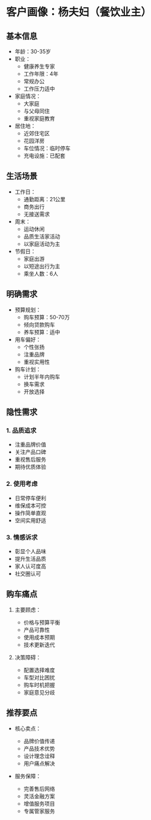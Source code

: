 # 客户画像：杨夫妇（餐饮业主）

## 基本信息
- 年龄：30-35岁
- 职业：
  - 健康养生专家
  - 工作年限：4年
  - 常规办公
  - 工作压力适中
- 家庭情况：
  - 大家庭
  - 与父母同住
  - 重视家庭教育
- 居住地：
  - 近郊住宅区
  - 花园洋房
  - 车位情况：临时停车
  - 充电设施：已配套

## 生活场景
- 工作日：
  - 通勤距离：21公里
  - 商务出行
  - 无接送需求
- 周末：
  - 运动休闲
  - 品质生活家活动
  - 以家庭活动为主
- 节假日：
  - 家庭出游
  - 以短途出行为主
  - 乘坐人数：6人

## 明确需求
- 预算规划：
  - 购车预算：50-70万
  - 倾向贷款购车
  - 养车预算：适中
- 用车偏好：
  - 个性张扬
  - 注重品牌
  - 重视实用性
- 购车计划：
  - 计划半年内购车
  - 换车需求
  - 开放选择

## 隐性需求
### 1. 品质追求
- 注重品牌价值
- 关注产品口碑
- 重视售后服务
- 期待优质体验

### 2. 使用考虑
- 日常停车便利
- 维保成本可控
- 操作简单直观
- 空间实用舒适

### 3. 情感诉求
- 彰显个人品味
- 提升生活品质
- 家人认可度高
- 社交圈认可

## 购车痛点
1. 主要顾虑：
   - 价格与预算平衡
   - 产品可靠性
   - 使用成本预期
   - 技术更新迭代

2. 决策障碍：
   - 配置选择难度
   - 车型对比困扰
   - 购车时机把握
   - 家庭意见分歧

## 推荐要点
- 核心卖点：
  - 品牌价值传递
  - 产品技术优势
  - 设计理念诠释
  - 用户痛点解决

- 服务保障：
  - 完善售后网络
  - 灵活金融方案
  - 增值服务项目
  - 专属管家服务